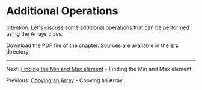 # Additional Operations

Intention: Let's discuss some additional operations that can be performed using the Arrays class.

Download the PDF file of the [chapter](chapter_39.pdf). Sources are available in the <b>src</b> directory.

<hr>

Next: [Finding the Min and Max element](chapter_40.md "Finding the Min and Max element") - Finding the Min and Max element.

Previous: [Copying an Array](chapter_38.md "Copying an Array") - Copying an Array.
